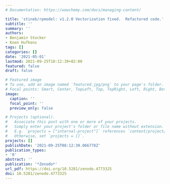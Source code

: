 ```yaml
---
# Documentation: https://wowchemy.com/docs/managing-content/

title: 'stineb/rpmodel: v1.2.0 Vectorization fixed.  Refactored code.'
subtitle: ''
summary: ''
authors:
- Benjamin Stocker
- Koen Hufkens
tags: []
categories: []
date: '2021-05-01'
lastmod: 2021-09-25T10:12:39+02:00
featured: false
draft: false

# Featured image
# To use, add an image named `featured.jpg/png` to your page's folder.
# Focal points: Smart, Center, TopLeft, Top, TopRight, Left, Right, BottomLeft, Bottom, BottomRight.
image:
  caption: ''
  focal_point: ''
  preview_only: false

# Projects (optional).
#   Associate this post with one or more of your projects.
#   Simply enter your project's folder or file name without extension.
#   E.g. `projects = ["internal-project"]` references `content/project/deep-learning/index.md`.
#   Otherwise, set `projects = []`.
projects: []
publishDate: '2021-09-25T08:12:39.066778Z'
publication_types:
- '0'
abstract: ''
publication: '*Zenodo*'
url_pdf: https://doi.org/10.5281/zenodo.4773325
doi: 10.5281/zenodo.4773325
---
```

